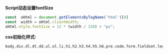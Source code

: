 
**Script动态设置fontSize**

```js
const  oHtml = document.getElementsByTagName('html')[0]
const  width = oHtml.clientWidth;
oHtml.style.fontSize = 12 * (width / 320) + "px";

```

**css初始化样式:**
```js
body,div,dl,dt,dd,ul,ol,li,h1,h2,h3,h4,h5,h6,pre,code,form,fieldset,legend,input,button,textarea,p,blockquote,th,td { margin:0; padding:0; }
```

<!--stackedit_data:
eyJoaXN0b3J5IjpbLTEyMDA3NTY1NzldfQ==
-->